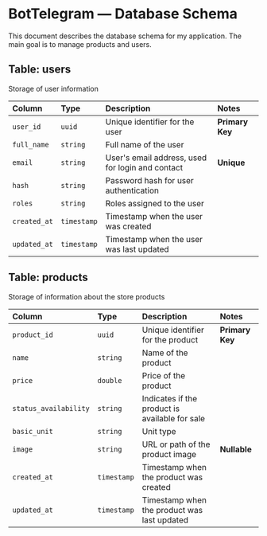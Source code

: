 # BotTelegram — Database Schema

This document describes the database schema for my application. The main goal is to manage products and users.

## Table: users

Storage of user information

| Column       | Type        | Description                                     | Notes           |
|:-------------|:------------|:-----------------------------------------------|:----------------|
| `user_id`    | `uuid`      | Unique identifier for the user                 | **Primary Key** |
| `full_name`  | `string`    | Full name of the user                           |                 |
| `email`      | `string`    | User's email address, used for login and contact | **Unique**      |
| `hash`       | `string`    | Password hash for user authentication          |                 |
| `roles`      | `string`    | Roles assigned to the user                      |                 |
| `created_at` | `timestamp` | Timestamp when the user was created            |                 |
| `updated_at` | `timestamp` | Timestamp when the user was last updated       |                 |

## Table: products

Storage of information about the store products

| Column                | Type        | Description                                    | Notes           |
|:----------------------|:------------|:-----------------------------------------------|:----------------|
| `product_id`          | `uuid`      | Unique identifier for the product              | **Primary Key** |
| `name`                | `string`    | Name of the product                             |                 |
| `price`               | `double`    | Price of the product                            |                 |
| `status_availability` | `string`    | Indicates if the product is available for sale |                 |
| `basic_unit`          | `string`    | Unit type              |                 |
| `image`               | `string`    | URL or path of the product image               | **Nullable**    |
| `created_at`          | `timestamp` | Timestamp when the product was created         |                 |
| `updated_at`          | `timestamp` | Timestamp when the product was last updated    |                 |
